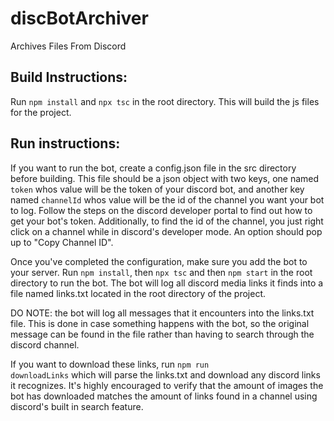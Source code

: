 # discBotArchiver
Archives Files From Discord

## Build Instructions:

Run <code>npm install</code> and <code>npx tsc</code> in the root directory. This will build the js files for the project.

## Run instructions:

If you want to run the bot, create a config.json file in the src directory before building. This file should be a json object with two keys, one named <code>token</code> whos value will be the token of your discord bot, and another key named <code>channelId</code> whos value will be the id of the channel you want your bot to log. Follow the steps on the discord developer portal to find out how to get your bot's token. Additionally, to find the id of the channel, you just right click on a channel while in discord's developer mode. An option should pop up to "Copy Channel ID".

Once you've completed the configuration, make sure you add the bot to your server. Run <code>npm install</code>, then <code>npx tsc</code> and then <code>npm start</code> in the root directory to run the bot. The bot will log all discord media links it finds into a file named links.txt located in the root directory of the project.

DO NOTE: the bot will log all messages that it encounters into the links.txt file. This is done in case something happens with the bot, so the original message can be found in the file rather than having to search through the discord channel.

If you want to download these links, run <code>npm run downloadLinks</code> which will parse the links.txt and download any discord links it recognizes. It's highly encouraged to verify that the amount of images the bot has downloaded matches the amount of links found in a channel using discord's built in search feature.
